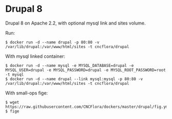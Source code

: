 # Drupal 8

Drupal 8 on Apache 2.2, with optional mysql link and sites volume.

Run:
    
    $ docker run -d --name drupal -p 80:80 -v /var/lib/drupal:/var/www/html/sites -t cncflora/drupal

With mysql linked container:

    $ docker run -d --name mysql -e MYSQL_DATABASE=drupal -e MYSQL_USER=drupal -e MYSQL_PASSWORD=drupal -e MYSQL_ROOT_PASSWORD=root -t mysql 
    $ docker run -d --name drupal --link mysql:mysql -p 80:80 -v /var/lib/drupal:/var/www/html/sites -t cncflora/drupal

With small-ops fige:

    $ wget https://raw.githubusercontent.com/CNCFlora/dockers/master/drupal/fig.yml
    $ fige

